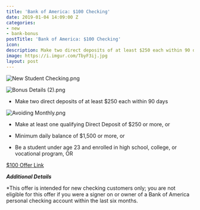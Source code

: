 ```yaml
---
title: 'Bank of America: $100 Checking'
date: 2019-01-04 14:09:00 Z
categories:
- new
- bank-bonus
postTitle: 'Bank of America: $100 Checking'
icon: 
description: Make two direct deposits of at least $250 each within 90 days
image: https://i.imgur.com/TbyF3ij.jpg
layout: post
---
```


![New Student Checking.png](/uploads/New%20Student%20Checking.png)

![Bonus Details (2).png](/uploads/Bonus%20Details%20(2).png)

* Make two direct deposits of at least $250 each within 90 days

![Avoiding Monthly.png](/uploads/Avoiding%20Monthly.png)

* Make at least one qualifying Direct Deposit of $250 or more, or

* Minimum daily balance of $1,500 or more, or

* Be a student under age 23 and enrolled in high school, college, or vocational program, OR

[$100 Offer Link](https://promo.bankofamerica.com/chooseyourchecking1/offer/)

***Additional Details***

*This offer is intended for new checking customers only; you are not eligible for this offer if you were a signer on or owner of a Bank of America personal checking account within the last six months.